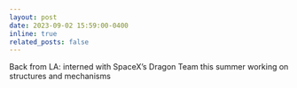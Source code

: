```yaml
---
layout: post
date: 2023-09-02 15:59:00-0400
inline: true
related_posts: false
---
```


Back from LA: interned with SpaceX’s Dragon Team this summer working on structures and mechanisms
